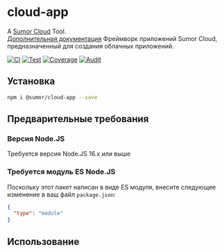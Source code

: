 # cloud-app

A [Sumor Cloud](https://sumor.cloud) Tool.  
[Дополнительная документация](https://sumor.cloud/cloud-app)
Фреймворк приложений Sumor Cloud, предназначенный для создания облачных приложений.

[![CI](https://github.com/sumor-cloud/cloud-app/actions/workflows/ci.yml/badge.svg)](https://github.com/sumor-cloud/cloud-app/actions/workflows/ci.yml)
[![Test](https://github.com/sumor-cloud/cloud-app/actions/workflows/ut.yml/badge.svg)](https://github.com/sumor-cloud/cloud-app/actions/workflows/ut.yml)
[![Coverage](https://github.com/sumor-cloud/cloud-app/actions/workflows/coverage.yml/badge.svg)](https://github.com/sumor-cloud/cloud-app/actions/workflows/coverage.yml)
[![Audit](https://github.com/sumor-cloud/cloud-app/actions/workflows/audit.yml/badge.svg)](https://github.com/sumor-cloud/cloud-app/actions/workflows/audit.yml)

## Установка

```bash
npm i @sumor/cloud-app --save
```

## Предварительные требования

### Версия Node.JS

Требуется версия Node.JS 16.x или выше

### Требуется модуль ES Node.JS

Поскольку этот пакет написан в виде ES модуля,
внесите следующее изменение в ваш файл `package.json`:

```json
{
  "type": "module"
}
```

## Использование
